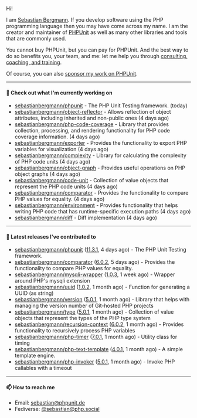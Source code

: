 Hi!

I am [Sebastian Bergmann](https://sebastian-bergmann.de/index.html?ref=github).
If you develop software using the PHP programming language then you may have come across my name.
I am the creator and maintainer of [PHPUnit](https://phpunit.de/index.html?ref=github) as well as many other libraries and tools that are commonly used.

You cannot buy PHPUnit, but you can pay for PHPUnit.
And the best way to do so benefits you, your team, and me: let me help you through [consulting, coaching, and training](https://thephp.cc/welcome?ref=github).

Of course, you can also [sponsor my work on PHPUnit](https://phpunit.de/sponsors.html?ref=github).

---

#### 👷 Check out what I'm currently working on

- [sebastianbergmann/phpunit](https://github.com/sebastianbergmann/phpunit) - The PHP Unit Testing framework. (today)
- [sebastianbergmann/object-reflector](https://github.com/sebastianbergmann/object-reflector) - Allows reflection of object attributes, including inherited and non-public ones (4 days ago)
- [sebastianbergmann/php-code-coverage](https://github.com/sebastianbergmann/php-code-coverage) - Library that provides collection, processing, and rendering functionality for PHP code coverage information. (4 days ago)
- [sebastianbergmann/exporter](https://github.com/sebastianbergmann/exporter) - Provides the functionality to export PHP variables for visualization (4 days ago)
- [sebastianbergmann/complexity](https://github.com/sebastianbergmann/complexity) - Library for calculating the complexity of PHP code units (4 days ago)
- [sebastianbergmann/object-graph](https://github.com/sebastianbergmann/object-graph) - Provides useful operations on PHP object graphs (4 days ago)
- [sebastianbergmann/code-unit](https://github.com/sebastianbergmann/code-unit) - Collection of value objects that represent the PHP code units (4 days ago)
- [sebastianbergmann/comparator](https://github.com/sebastianbergmann/comparator) - Provides the functionality to compare PHP values for equality. (4 days ago)
- [sebastianbergmann/environment](https://github.com/sebastianbergmann/environment) - Provides functionality that helps writing PHP code that has runtime-specific execution paths (4 days ago)
- [sebastianbergmann/diff](https://github.com/sebastianbergmann/diff) - Diff implementation (4 days ago)

---

#### 🔭 Latest releases I've contributed to

- [sebastianbergmann/phpunit](https://github.com/sebastianbergmann/phpunit) ([11.3.1](https://github.com/sebastianbergmann/phpunit/releases/tag/11.3.1), 4 days ago) - The PHP Unit Testing framework.
- [sebastianbergmann/comparator](https://github.com/sebastianbergmann/comparator) ([6.0.2](https://github.com/sebastianbergmann/comparator/releases/tag/6.0.2), 5 days ago) - Provides the functionality to compare PHP values for equality.
- [sebastianbergmann/mysqli-wrapper](https://github.com/sebastianbergmann/mysqli-wrapper) ([1.0.3](https://github.com/sebastianbergmann/mysqli-wrapper/releases/tag/1.0.3), 1 week ago) - Wrapper around PHP&#39;s mysqli extension
- [sebastianbergmann/uuid](https://github.com/sebastianbergmann/uuid) ([1.0.2](https://github.com/sebastianbergmann/uuid/releases/tag/1.0.2), 1 month ago) - Function for generating a UUID (as string)
- [sebastianbergmann/version](https://github.com/sebastianbergmann/version) ([5.0.1](https://github.com/sebastianbergmann/version/releases/tag/5.0.1), 1 month ago) - Library that helps with managing the version number of Git-hosted PHP projects
- [sebastianbergmann/type](https://github.com/sebastianbergmann/type) ([5.0.1](https://github.com/sebastianbergmann/type/releases/tag/5.0.1), 1 month ago) - Collection of value objects that represent the types of the PHP type system
- [sebastianbergmann/recursion-context](https://github.com/sebastianbergmann/recursion-context) ([6.0.2](https://github.com/sebastianbergmann/recursion-context/releases/tag/6.0.2), 1 month ago) - Provides functionality to recursively process PHP variables
- [sebastianbergmann/php-timer](https://github.com/sebastianbergmann/php-timer) ([7.0.1](https://github.com/sebastianbergmann/php-timer/releases/tag/7.0.1), 1 month ago) - Utility class for timing
- [sebastianbergmann/php-text-template](https://github.com/sebastianbergmann/php-text-template) ([4.0.1](https://github.com/sebastianbergmann/php-text-template/releases/tag/4.0.1), 1 month ago) - A simple template engine.
- [sebastianbergmann/php-invoker](https://github.com/sebastianbergmann/php-invoker) ([5.0.1](https://github.com/sebastianbergmann/php-invoker/releases/tag/5.0.1), 1 month ago) - Invoke PHP callables with a timeout

---

#### 📫 How to reach me

- Email: [sebastian@phpunit.de](mailto://sebastian@phpunit.de)
- Fediverse: [@sebastian@php.social](https://phpc.social/@sebastian)
